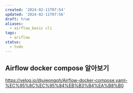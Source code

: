 ```yaml
---
created: '2024-02-11T07:54'
updated: '2024-02-11T07:56'
draft: true
aliases:
  - airflow_basic cli
tags:
  - ariflow
status:
  - todo
---
```

## Airflow docker compose 알아보기

<https://velog.io/@ujeongoh/Airflow-docker-compose.yaml-%EC%95%8C%EC%95%84%EB%B3%B4%EA%B8%B0>

